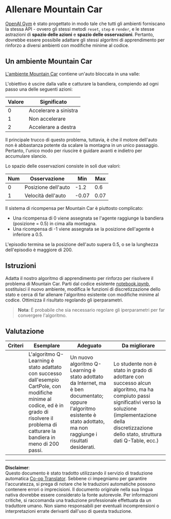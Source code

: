 <!--
CO_OP_TRANSLATOR_METADATA:
{
  "original_hash": "1f2b7441745eb52e25745423b247016b",
  "translation_date": "2025-08-29T22:16:40+00:00",
  "source_file": "8-Reinforcement/2-Gym/assignment.md",
  "language_code": "it"
}
-->
# Allenare Mountain Car

[OpenAI Gym](http://gym.openai.com) è stato progettato in modo tale che tutti gli ambienti forniscano la stessa API - ovvero gli stessi metodi `reset`, `step` e `render`, e le stesse astrazioni di **spazio delle azioni** e **spazio delle osservazioni**. Pertanto, dovrebbe essere possibile adattare gli stessi algoritmi di apprendimento per rinforzo a diversi ambienti con modifiche minime al codice.

## Un ambiente Mountain Car

[L'ambiente Mountain Car](https://gym.openai.com/envs/MountainCar-v0/) contiene un'auto bloccata in una valle:

L'obiettivo è uscire dalla valle e catturare la bandiera, compiendo ad ogni passo una delle seguenti azioni:

| Valore | Significato |
|---|---|
| 0 | Accelerare a sinistra |
| 1 | Non accelerare |
| 2 | Accelerare a destra |

Il principale trucco di questo problema, tuttavia, è che il motore dell'auto non è abbastanza potente da scalare la montagna in un unico passaggio. Pertanto, l'unico modo per riuscire è guidare avanti e indietro per accumulare slancio.

Lo spazio delle osservazioni consiste in soli due valori:

| Num | Osservazione  | Min | Max |
|-----|--------------|-----|-----|
|  0  | Posizione dell'auto | -1.2| 0.6 |
|  1  | Velocità dell'auto | -0.07 | 0.07 |

Il sistema di ricompensa per Mountain Car è piuttosto complicato:

 * Una ricompensa di 0 viene assegnata se l'agente raggiunge la bandiera (posizione = 0.5) in cima alla montagna.
 * Una ricompensa di -1 viene assegnata se la posizione dell'agente è inferiore a 0.5.

L'episodio termina se la posizione dell'auto supera 0.5, o se la lunghezza dell'episodio è maggiore di 200.
## Istruzioni

Adatta il nostro algoritmo di apprendimento per rinforzo per risolvere il problema di Mountain Car. Parti dal codice esistente [notebook.ipynb](notebook.ipynb), sostituisci il nuovo ambiente, modifica le funzioni di discretizzazione dello stato e cerca di far allenare l'algoritmo esistente con modifiche minime al codice. Ottimizza il risultato regolando gli iperparametri.

> **Nota**: È probabile che sia necessario regolare gli iperparametri per far convergere l'algoritmo. 
## Valutazione

| Criteri | Esemplare | Adeguato | Da migliorare |
| -------- | --------- | -------- | ----------------- |
|          | L'algoritmo Q-Learning è stato adattato con successo dall'esempio CartPole, con modifiche minime al codice, ed è in grado di risolvere il problema di catturare la bandiera in meno di 200 passi. | Un nuovo algoritmo Q-Learning è stato adottato da Internet, ma è ben documentato; oppure l'algoritmo esistente è stato adottato, ma non raggiunge i risultati desiderati. | Lo studente non è stato in grado di adottare con successo alcun algoritmo, ma ha compiuto passi significativi verso la soluzione (implementazione della discretizzazione dello stato, struttura dati Q-Table, ecc.) |

---

**Disclaimer**:  
Questo documento è stato tradotto utilizzando il servizio di traduzione automatica [Co-op Translator](https://github.com/Azure/co-op-translator). Sebbene ci impegniamo per garantire l'accuratezza, si prega di notare che le traduzioni automatiche possono contenere errori o imprecisioni. Il documento originale nella sua lingua nativa dovrebbe essere considerato la fonte autorevole. Per informazioni critiche, si raccomanda una traduzione professionale effettuata da un traduttore umano. Non siamo responsabili per eventuali incomprensioni o interpretazioni errate derivanti dall'uso di questa traduzione.